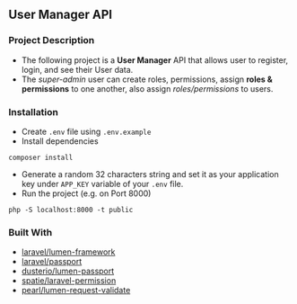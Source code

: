 ## User Manager API

### Project Description
- The following project is a **User Manager** API that allows user to register, login, and see their User data. 
- The *super-admin* user can create roles, permissions, assign **roles & permissions** to one another, also assign *roles/permissions* to users. 

### Installation
- Create `.env` file using `.env.example`
- Install dependencies
```
composer install
```
- Generate a random 32 characters string and set it as your application key under `APP_KEY` variable of your `.env` file. 
- Run the project (e.g. on Port 8000)
```
php -S localhost:8000 -t public
```

### Built With

* [laravel/lumen-framework](https://github.com/laravel/lumen-framework)
* [laravel/passport](https://github.com/laravel/passport)
* [dusterio/lumen-passport](https://github.com/dusterio/lumen-passport)
* [spatie/laravel-permission](https://github.com/spatie/laravel-permission)
* [pearl/lumen-request-validate](https://github.com/pearlkrishn/lumen-request-validate)
